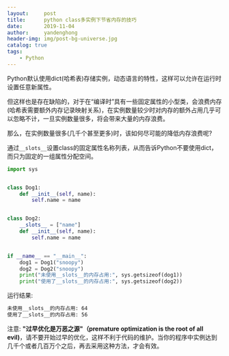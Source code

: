 ```yaml
---
layout:     post
title:      python class多实例下节省内存的技巧
date:       2019-11-04
author:     yandenghong
header-img: img/post-bg-universe.jpg
catalog: true
tags:
    - Python
---
```


Python默认使用dict(哈希表)存储实例，动态语言的特性，这样可以允许在运行时设置任意新属性。


但这样也是存在缺陷的，对于在“编译时”具有一些固定属性的小型类，会浪费内存(哈希表需要额外内存记录映射关系)，在实例数量较少时对内存的额外占用几乎可以忽略不计，一旦实例数量很多，将会带来大量的内存浪费。


那么，在实例数量很多(几千个甚至更多)时，该如何尽可能的降低内存浪费呢?


通过`__slots__`设置class的固定属性名称列表，从而告诉Python不要使用dict，而只为固定的一组属性分配空间。

```python
import sys


class Dog1:
    def __init__(self, name):
        self.name = name


class Dog2:
    __slots__ = ["name"]
    def __init__(self, name):
        self.name = name


if __name__ == "__main__":
    dog1 = Dog1("snoopy")
    dog2 = Dog2("snoopy")
    print("未使用__slots__的内存占用:", sys.getsizeof(dog1))
    print("使用了__slots__的内存占用:", sys.getsizeof(dog2))
```

运行结果:
```txt
未使用__slots__的内存占用: 64
使用了__slots__的内存占用: 56
```


注意: **"过早优化是万恶之源"（premature optimization is the root of all evil)**，请不要开始过早的优化，这样不利于代码的维护。当你的程序中实例达到几千个或者几百万个之后，再去采用这种方法，才会有效。